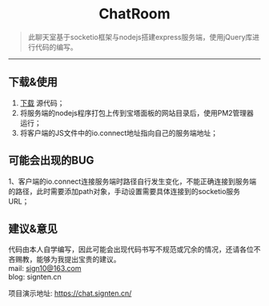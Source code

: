 <h1 align="center">ChatRoom</h1>

> 此聊天室基于socketio框架与nodejs搭建express服务端，使用jQuery库进行代码的编写。

---


## 下载&使用
1.  [下载](https://codeload.github.com/Sign10/Chatroom-socketio-nodejs-jQuery/zip/refs/heads/main) 源代码；
2. 将服务端的nodejs程序打包上传到宝塔面板的网站目录后，使用PM2管理器运行；
3. 将客户端的JS文件中的io.connect地址指向自己的服务端地址；

## 可能会出现的BUG
1、客户端的io.connect连接服务端时路径自行发生变化，不能正确连接到服务端的路径，此时需要添加path对象，手动设置需要具体连接到的socketio服务URL；

## 建议&意见
代码由本人自学编写，因此可能会出现代码书写不规范或冗余的情况，还请各位不吝赐教，能够为我提出宝贵的建议。   
mail: sign10@163.com   <br/>blog: signten.cn  <br/>

项目演示地址: https://chat.signten.cn/
